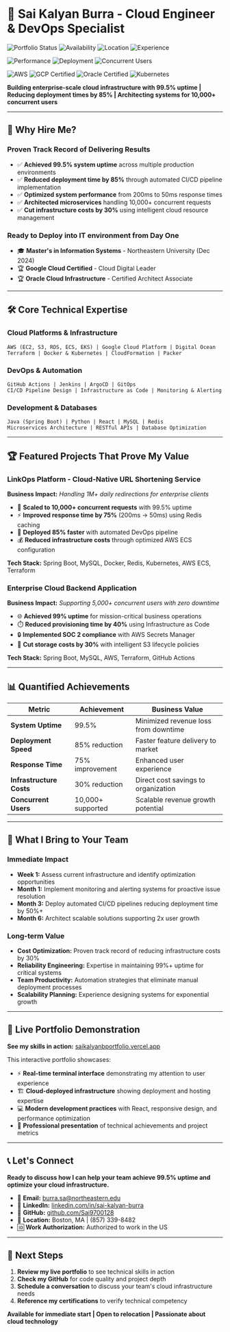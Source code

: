 # 🚀 Sai Kalyan Burra - Cloud Engineer & DevOps Specialist

![Portfolio Status](https://img.shields.io/badge/Portfolio-Live-brightgreen?style=for-the-badge&logo=vercel)
![Availability](https://img.shields.io/badge/Available-For%20Hire-success?style=for-the-badge&logo=handshake)
![Location](https://img.shields.io/badge/Location-Boston%2C%20MA-blue?style=for-the-badge&logo=googlemaps)
![Experience](https://img.shields.io/badge/Experience-Cloud%20Engineer-orange?style=for-the-badge&logo=amazonwebservices)

<!-- ![Uptime](https://img.shields.io/badge/Uptime-99.5%25-brightgreen?style=flat-square&logo=statuspage) -->
![Performance](https://img.shields.io/badge/Response%20Time-50ms-brightgreen?style=flat-square&logo=speedtest)
![Deployment](https://img.shields.io/badge/Deployment%20Reduction-85%25-orange?style=flat-square&logo=githubactions)
![Concurrent Users](https://img.shields.io/badge/Concurrent%20Users-10K%2B-blue?style=flat-square&logo=users)

![AWS](https://img.shields.io/badge/AWS-Expert-FF9900?style=flat-square&logo=amazon-aws&logoColor=white)
![GCP Certified](https://img.shields.io/badge/GCP-Certified-4285F4?style=flat-square&logo=google-cloud&logoColor=white)
![Oracle Certified](https://img.shields.io/badge/Oracle%20Cloud-Certified-F80000?style=flat-square&logo=oracle&logoColor=white)
![Kubernetes](https://img.shields.io/badge/Kubernetes-Expert-326CE5?style=flat-square&logo=kubernetes&logoColor=white)

**Building enterprise-scale cloud infrastructure with 99.5% uptime | Reducing deployment times by 85% | Architecting systems for 10,000+ concurrent users**

---

## 💼 **Why Hire Me?**

### **Proven Track Record of Delivering Results**
- ✅ **Achieved 99.5% system uptime** across multiple production environments
- ✅ **Reduced deployment time by 85%** through automated CI/CD pipeline implementation
- ✅ **Optimized system performance** from 200ms to 50ms response times
- ✅ **Architected microservices** handling 10,000+ concurrent requests
- ✅ **Cut infrastructure costs by 30%** using intelligent cloud resource management

### **Ready to Deploy into IT environment from Day One**
- 🎓 **Master's in Information Systems** - Northeastern University (Dec 2024)
- 🏆 **Google Cloud Certified** - Cloud Digital Leader
- 🏆 **Oracle Cloud Infrastructure** - Certified Architect Associate

---

## 🛠 **Core Technical Expertise**

### **Cloud Platforms & Infrastructure**
```
AWS (EC2, S3, RDS, ECS, EKS) | Google Cloud Platform | Digital Ocean
Terraform | Docker & Kubernetes | CloudFormation | Packer
```

### **DevOps & Automation**
```
GitHub Actions | Jenkins | ArgoCD | GitOps
CI/CD Pipeline Design | Infrastructure as Code | Monitoring & Alerting
```

### **Development & Databases**
```
Java (Spring Boot) | Python | React | MySQL | Redis
Microservices Architecture | RESTful APIs | Database Optimization
```

---

## 🏆 **Featured Projects That Prove My Value**

### **LinkOps Platform - Cloud-Native URL Shortening Service**
**Business Impact:** *Handling 1M+ daily redirections for enterprise clients*

- 🚀 **Scaled to 10,000+ concurrent requests** with 99.5% uptime
- ⚡ **Improved response time by 75%** (200ms → 50ms) using Redis caching
- 🔧 **Deployed 85% faster** with automated DevOps pipeline
- 💰 **Reduced infrastructure costs** through optimized AWS ECS configuration

**Tech Stack:** Spring Boot, MySQL, Docker, Redis, Kubernetes, AWS ECS, Terraform

### **Enterprise Cloud Backend Application**
**Business Impact:** *Supporting 5,000+ concurrent users with zero downtime*

- 🌐 **Achieved 99% uptime** for mission-critical business operations
- ⏱️ **Reduced provisioning time by 40%** using Infrastructure as Code
- 🔒 **Implemented SOC 2 compliance** with AWS Secrets Manager
- 💾 **Cut storage costs by 30%** with intelligent S3 lifecycle policies

**Tech Stack:** Spring Boot, MySQL, AWS, Terraform, GitHub Actions

---

## 📊 **Quantified Achievements**

| Metric | Achievement | Business Value |
|--------|-------------|----------------|
| **System Uptime** | 99.5% | Minimized revenue loss from downtime |
| **Deployment Speed** | 85% reduction | Faster feature delivery to market |
| **Response Time** | 75% improvement | Enhanced user experience |
| **Infrastructure Costs** | 30% reduction | Direct cost savings to organization |
| **Concurrent Users** | 10,000+ supported | Scalable revenue growth potential |

---

## 🎯 **What I Bring to Your Team**

### **Immediate Impact**
- **Week 1:** Assess current infrastructure and identify optimization opportunities
- **Month 1:** Implement monitoring and alerting systems for proactive issue resolution
- **Month 3:** Deploy automated CI/CD pipelines reducing deployment time by 50%+
- **Month 6:** Architect scalable solutions supporting 2x user growth

### **Long-term Value**
- **Cost Optimization:** Proven track record of reducing infrastructure costs by 30%
- **Reliability Engineering:** Expertise in maintaining 99%+ uptime for critical systems
- **Team Productivity:** Automation strategies that eliminate manual deployment processes
- **Scalability Planning:** Experience designing systems for exponential growth

---

## 🌟 **Live Portfolio Demonstration**

**See my skills in action:** [saikalyanbportfolio.vercel.app](http://saikalyanbportfolio.vercel.app)

This interactive portfolio showcases:
- ⚡ **Real-time terminal interface** demonstrating my attention to user experience
- 🏗️ **Cloud-deployed infrastructure** showing deployment and hosting expertise
- 💻 **Modern development practices** with React, responsive design, and performance optimization
- 🔧 **Professional presentation** of technical achievements and project metrics

---

## 📞 **Let's Connect**

**Ready to discuss how I can help your team achieve 99.5% uptime and optimize your cloud infrastructure.**

- 📧 **Email:** burra.sa@northeastern.edu
- 💼 **LinkedIn:** [linkedin.com/in/sai-kalyan-burra](https://www.linkedin.com/in/sai-kalyan-burra/)
- 🔗 **GitHub:** [github.com/Sai9700128](https://github.com/Sai9700128)
- 📍 **Location:** Boston, MA | (857) 339-8482
- 🆔 **Work Authorization:** Authorized to work in the US

---

## 🚀 **Next Steps**

1. **Review my live portfolio** to see technical skills in action
2. **Check my GitHub** for code quality and project depth
3. **Schedule a conversation** to discuss your team's cloud infrastructure needs
4. **Reference my certifications** to verify technical competency

**Available for immediate start | Open to relocation | Passionate about cloud technology**